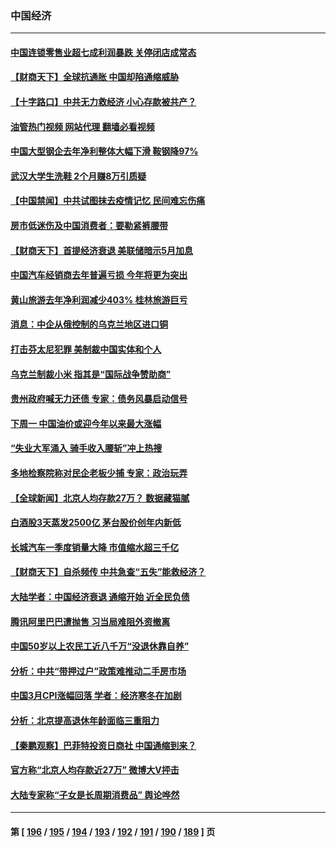 ### 中国经济
---
#### [中国连锁零售业超七成利润暴跌 关停闭店成常态](../../pages/ncid283/n13973794.md?04161245) 
#### [【财商天下】全球抗通胀 中国却陷通缩威胁](../../pages/ncid283/n13973723.md?04161245) 
#### [【十字路口】中共无力救经济 小心存款被共产？](../../pages/ncid283/n13973564.md?04161245) 
#### [油管热门视频 网站代理 翻墙必看视频](http://138.2.39.72:81/youtube.html?epic-marker?04161245)
#### [中国大型钢企去年净利整体大幅下滑 鞍钢降97%](../../pages/ncid283/n13973733.md?04161245) 
#### [武汉大学生洗鞋 2个月赚8万引质疑](../../pages/ncid283/n13973648.md?04161245) 
#### [【中国禁闻】中共试图抹去疫情记忆 民间难忘伤痛](../../pages/ncid283/n13973444.md?04161245) 
#### [房市低迷伤及中国消费者：要勒紧裤腰带](../../pages/ncid283/n13973175.md?04161245) 
#### [【财商天下】首提经济衰退 美联储暗示5月加息](../../pages/ncid283/n13973078.md?04161245) 
#### [中国汽车经销商去年普遍亏损 今年将更为突出](../../pages/ncid283/n13973081.md?04161245) 
#### [黄山旅游去年净利润减少403% 桂林旅游巨亏](../../pages/ncid283/n13973170.md?04161245) 
#### [消息：中企从俄控制的乌克兰地区进口铜](../../pages/ncid283/n13973038.md?04161245) 
#### [打击芬太尼犯罪 美制裁中国实体和个人](../../pages/ncid283/n13973042.md?04161245) 
#### [乌克兰制裁小米 指其是“国际战争赞助商”](../../pages/ncid283/n13972970.md?04161245) 
#### [贵州政府喊无力还债 专家：债务风暴启动信号](../../pages/ncid283/n13972928.md?04161245) 
#### [下周一 中国油价或迎今年以来最大涨幅](../../pages/ncid283/n13972853.md?04161245) 
#### [“失业大军涌入 骑手收入腰斩”冲上热搜](../../pages/ncid283/n13972726.md?04161245) 
#### [多地检察院称对民企老板少捕 专家：政治玩弄](../../pages/ncid283/n13972585.md?04161245) 
#### [【全球新闻】北京人均存款27万？ 数据藏猫腻](../../pages/ncid283/n13972704.md?04161245) 
#### [白酒股3天蒸发2500亿 茅台股价创年内新低](../../pages/ncid283/n13972395.md?04161245) 
#### [长城汽车一季度销量大降 市值缩水超三千亿](../../pages/ncid283/n13972367.md?04161245) 
#### [【财商天下】自杀频传 中共急查“五失”能救经济？](../../pages/ncid283/n13972359.md?04161245) 
#### [大陆学者：中国经济衰退 通缩开始 近全民负债](../../pages/ncid283/n13972262.md?04161245) 
#### [腾讯阿里巴巴遭抛售 习当局难阻外资撤离](../../pages/ncid283/n13972266.md?04161245) 
#### [中国50岁以上农民工近八千万“没退休靠自养”](../../pages/ncid283/n13972097.md?04161245) 
#### [分析：中共“带押过户”政策难推动二手房市场](../../pages/ncid283/n13971846.md?04161245) 
#### [中国3月CPI涨幅回落 学者：经济寒冬在加剧](../../pages/ncid283/n13971725.md?04161245) 
#### [分析：北京提高退休年龄面临三重阻力](../../pages/ncid283/n13971474.md?04161245) 
#### [【秦鹏观察】巴菲特投资日商社 中国通缩到来？](../../pages/ncid283/n13971492.md?04161245) 
#### [官方称“北京人均存款近27万” 微博大V抨击](../../pages/ncid283/n13971343.md?04161245) 
#### [大陆专家称“子女是长周期消费品” 舆论哗然](../../pages/ncid283/n13971274.md?04161245) 

---
#### 第 [ [196](./196.md?04161245) / [195](./195.md?04161245) / [194](./194.md?04161245) / [193](./193.md?04161245) / [192](./192.md?04161245) / [191](./191.md?04161245) / [190](./190.md?04161245) / [189](./189.md?04161245) ] 页
